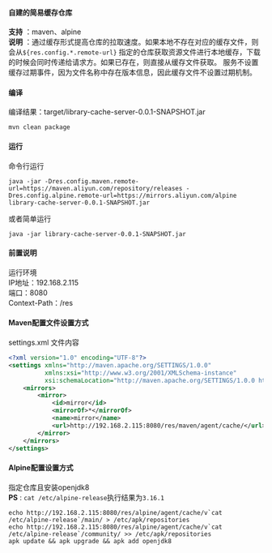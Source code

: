 #### 自建的简易缓存仓库

**支持** ：maven、alpine  
**说明** ：通过缓存形式提高仓库的拉取速度。如果本地不存在对应的缓存文件，则会从`${res.config.*.remote-url}`
指定的仓库获取资源文件进行本地缓存，下载的时候会同时传递给请求方。如果已存在，则直接从缓存文件获取。
服务不设置缓存过期事件，因为文件名称中存在版本信息，因此缓存文件不设置过期机制。

#### 编译

编译结果：target/library-cache-server-0.0.1-SNAPSHOT.jar

```shell
mvn clean package 
```

#### 运行

命令行运行

```shell
java -jar -Dres.config.maven.remote-url=https://maven.aliyun.com/repository/releases -Dres.config.alpine.remote-url=https://mirrors.aliyun.com/alpine library-cache-server-0.0.1-SNAPSHOT.jar
```
或者简单运行
```shell
java -jar library-cache-server-0.0.1-SNAPSHOT.jar
```

#### 前置说明

运行环境  
IP地址：192.168.2.115  
端口：8080  
Context-Path：/res

#### Maven配置文件设置方式

settings.xml 文件内容

```xml
<?xml version="1.0" encoding="UTF-8"?>
<settings xmlns="http://maven.apache.org/SETTINGS/1.0.0"
          xmlns:xsi="http://www.w3.org/2001/XMLSchema-instance"
          xsi:schemaLocation="http://maven.apache.org/SETTINGS/1.0.0 http://maven.apache.org/xsd/settings-1.0.0.xsd">
    <mirrors>
        <mirror>
            <id>mirror</id>
            <mirrorOf>*</mirrorOf>
            <name>mirror</name>
            <url>http://192.168.2.115:8080/res/maven/agent/cache/</url>
        </mirror>
    </mirrors>
</settings>

```

#### Alpine配置设置方式

指定仓库且安装openjdk8  
**PS** : `cat /etc/alpine-release`执行结果为`3.16.1`

```shell
echo http://192.168.2.115:8080/res/alpine/agent/cache/v`cat /etc/alpine-release`/main/ > /etc/apk/repositories 
echo http://192.168.2.115:8080/res/alpine/agent/cache/v`cat /etc/alpine-release`/community/ >> /etc/apk/repositories 
apk update && apk upgrade && apk add openjdk8
```